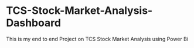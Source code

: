 # TCS-Stock-Market-Analysis-Dashboard

This is my end to end Project on TCS Stock Market Analysis using Power Bi
